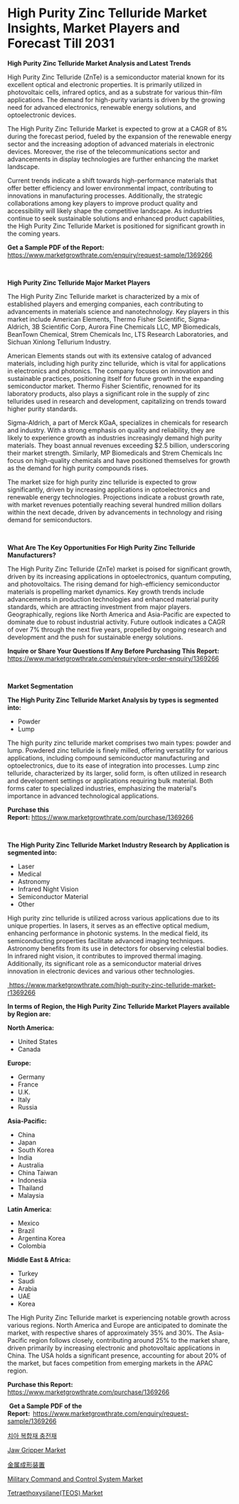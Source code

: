 <p><h1>High Purity Zinc Telluride Market Insights, Market Players and Forecast Till 2031</h1></p><p><strong>High Purity Zinc Telluride Market Analysis and Latest Trends</strong></p>
<p><p>High Purity Zinc Telluride (ZnTe) is a semiconductor material known for its excellent optical and electronic properties. It is primarily utilized in photovoltaic cells, infrared optics, and as a substrate for various thin-film applications. The demand for high-purity variants is driven by the growing need for advanced electronics, renewable energy solutions, and optoelectronic devices.</p><p>The High Purity Zinc Telluride Market is expected to grow at a CAGR of 8% during the forecast period, fueled by the expansion of the renewable energy sector and the increasing adoption of advanced materials in electronic devices. Moreover, the rise of the telecommunications sector and advancements in display technologies are further enhancing the market landscape. </p><p>Current trends indicate a shift towards high-performance materials that offer better efficiency and lower environmental impact, contributing to innovations in manufacturing processes. Additionally, the strategic collaborations among key players to improve product quality and accessibility will likely shape the competitive landscape. As industries continue to seek sustainable solutions and enhanced product capabilities, the High Purity Zinc Telluride Market is positioned for significant growth in the coming years.</p></p>
<p><strong>Get a Sample PDF of the Report:&nbsp;</strong> <a href="https://www.marketgrowthrate.com/enquiry/request-sample/1369266">https://www.marketgrowthrate.com/enquiry/request-sample/1369266</a></p>
<p>&nbsp;</p>
<p><strong>High Purity Zinc Telluride Major Market Players</strong></p>
<p><p>The High Purity Zinc Telluride market is characterized by a mix of established players and emerging companies, each contributing to advancements in materials science and nanotechnology. Key players in this market include American Elements, Thermo Fisher Scientific, Sigma-Aldrich, 3B Scientific Corp, Aurora Fine Chemicals LLC, MP Biomedicals, BeanTown Chemical, Strem Chemicals Inc, LTS Research Laboratories, and Sichuan Xinlong Tellurium Industry.</p><p>American Elements stands out with its extensive catalog of advanced materials, including high purity zinc telluride, which is vital for applications in electronics and photonics. The company focuses on innovation and sustainable practices, positioning itself for future growth in the expanding semiconductor market. Thermo Fisher Scientific, renowned for its laboratory products, also plays a significant role in the supply of zinc tellurides used in research and development, capitalizing on trends toward higher purity standards.</p><p>Sigma-Aldrich, a part of Merck KGaA, specializes in chemicals for research and industry. With a strong emphasis on quality and reliability, they are likely to experience growth as industries increasingly demand high purity materials. They boast annual revenues exceeding $2.5 billion, underscoring their market strength. Similarly, MP Biomedicals and Strem Chemicals Inc focus on high-quality chemicals and have positioned themselves for growth as the demand for high purity compounds rises.</p><p>The market size for high purity zinc telluride is expected to grow significantly, driven by increasing applications in optoelectronics and renewable energy technologies. Projections indicate a robust growth rate, with market revenues potentially reaching several hundred million dollars within the next decade, driven by advancements in technology and rising demand for semiconductors.</p></p>
<p>&nbsp;</p>
<p><strong>What Are The Key Opportunities For High Purity Zinc Telluride Manufacturers?</strong></p>
<p><p>The High Purity Zinc Telluride (ZnTe) market is poised for significant growth, driven by its increasing applications in optoelectronics, quantum computing, and photovoltaics. The rising demand for high-efficiency semiconductor materials is propelling market dynamics. Key growth trends include advancements in production technologies and enhanced material purity standards, which are attracting investment from major players. Geographically, regions like North America and Asia-Pacific are expected to dominate due to robust industrial activity. Future outlook indicates a CAGR of over 7% through the next five years, propelled by ongoing research and development and the push for sustainable energy solutions.</p></p>
<p><strong>Inquire or Share Your Questions If Any Before Purchasing This Report:</strong> <a href="https://www.marketgrowthrate.com/enquiry/pre-order-enquiry/1369266">https://www.marketgrowthrate.com/enquiry/pre-order-enquiry/1369266</a></p>
<p>&nbsp;</p>
<p><strong>Market Segmentation</strong></p>
<p><strong>The High Purity Zinc Telluride Market Analysis by types is segmented into:</strong></p>
<p><ul><li>Powder</li><li>Lump</li></ul></p>
<p><p>The high purity zinc telluride market comprises two main types: powder and lump. Powdered zinc telluride is finely milled, offering versatility for various applications, including compound semiconductor manufacturing and optoelectronics, due to its ease of integration into processes. Lump zinc telluride, characterized by its larger, solid form, is often utilized in research and development settings or applications requiring bulk material. Both forms cater to specialized industries, emphasizing the material's importance in advanced technological applications.</p></p>
<p><strong>Purchase this Report:&nbsp;</strong><a href="https://www.marketgrowthrate.com/purchase/1369266">https://www.marketgrowthrate.com/purchase/1369266</a></p>
<p>&nbsp;</p>
<p><strong>The High Purity Zinc Telluride Market Industry Research by Application is segmented into:</strong></p>
<p><ul><li>Laser</li><li>Medical</li><li>Astronomy</li><li>Infrared Night Vision</li><li>Semiconductor Material</li><li>Other</li></ul></p>
<p><p>High purity zinc telluride is utilized across various applications due to its unique properties. In lasers, it serves as an effective optical medium, enhancing performance in photonic systems. In the medical field, its semiconducting properties facilitate advanced imaging techniques. Astronomy benefits from its use in detectors for observing celestial bodies. In infrared night vision, it contributes to improved thermal imaging. Additionally, its significant role as a semiconductor material drives innovation in electronic devices and various other technologies.</p></p>
<p><a href="https://www.marketgrowthrate.com/high-purity-zinc-telluride-market-r1369266">&nbsp;https://www.marketgrowthrate.com/high-purity-zinc-telluride-market-r1369266</a></p>
<p><strong>In terms of Region, the High Purity Zinc Telluride Market Players available by Region are:</strong></p>
<p>
    <p> <strong> North America: </strong>
        <ul>
            <li>United States</li>
            <li>Canada</li>
        </ul>
        </p> 
    <p> <strong> Europe: </strong>
        <ul>
            <li>Germany</li>
            <li>France</li>
            <li>U.K.</li>
            <li>Italy</li>
            <li>Russia</li>
        </ul>
        </p> 
    <p> <strong> Asia-Pacific: </strong>
        <ul>
            <li>China</li>
            <li>Japan</li>
            <li>South Korea</li>
            <li>India</li>
            <li>Australia</li>
            <li>China Taiwan</li>
            <li>Indonesia</li>
            <li>Thailand</li>
            <li>Malaysia</li>
        </ul>
        </p> 
    <p> <strong> Latin America: </strong>
        <ul>
            <li>Mexico</li>
            <li>Brazil</li>
            <li>Argentina Korea</li>
            <li>Colombia</li>
        </ul>
        </p> 
    <p> <strong> Middle East & Africa: </strong>
        <ul>
            <li>Turkey</li>
            <li>Saudi</li>
            <li>Arabia</li>
            <li>UAE</li>
            <li>Korea</li>
        </ul>
    </p>
    </p>
<p><p>The High Purity Zinc Telluride market is experiencing notable growth across various regions. North America and Europe are anticipated to dominate the market, with respective shares of approximately 35% and 30%. The Asia-Pacific region follows closely, contributing around 25% to the market share, driven primarily by increasing electronic and photovoltaic applications in China. The USA holds a significant presence, accounting for about 20% of the market, but faces competition from emerging markets in the APAC region.</p></p>
<p><strong>Purchase this Report: </strong><a href="https://www.marketgrowthrate.com/purchase/1369266">https://www.marketgrowthrate.com/purchase/1369266</a></p>
<p>&nbsp;<strong>Get a Sample PDF of the Report:&nbsp;&nbsp;</strong><a href="https://www.marketgrowthrate.com/enquiry/request-sample/1369266">https://www.marketgrowthrate.com/enquiry/request-sample/1369266</a></p>
<p><strong></strong></p>
<p><p><a href="https://medium.com/@owenhamiytll568745/%EC%B9%98%EC%95%84-%EB%B3%B5%ED%95%A9-%EC%9E%AC%EB%A3%8C-%EC%B6%A9%EC%A0%84%EC%A0%9C-%EC%8B%9C%EC%9E%A5-%EC%8B%AC%EC%B8%B5-%EB%B6%84%EC%84%9D-%ED%8A%B8%EB%A0%8C%EB%93%9C-%EC%8B%9C%EC%9E%A5-%EC%84%B8%EB%B6%84%ED%99%94-%EB%B0%8F-%EA%B2%BD%EC%9F%81-%EB%B6%84%EC%84%9D-13967bb3136d?postPublishedType=repub">치아 복합재 충전재</a></p><p><a href="https://www.linkedin.com/pulse/what-innovations-market-trends-shaping-jaw-gripper-ek-phrasis-bjwzc?trackingId=7ebeqzjZRb%2BMimKKYzHYGw%3D%3D">Jaw Gripper Market</a></p><p><a href="https://medium.com/@qirvhhyf42/%E9%87%91%E5%B1%9E%E6%88%90%E5%BD%A2%E6%A9%9F%E5%99%A8%E5%B8%82%E5%A0%B4%E3%82%B7%E3%82%A7%E3%82%A2-%E3%82%B5%E3%82%A4%E3%82%BA-%E3%83%88%E3%83%AC%E3%83%B3%E3%83%89-%E6%A5%AD%E7%95%8C%E5%88%86%E6%9E%90%E3%83%AC%E3%83%9D%E3%83%BC%E3%83%88-%E3%82%BF%E3%82%A4%E3%83%97%E5%88%A5-%E6%9C%80%E7%B5%82%E7%94%A8%E9%80%94%E5%88%A5-%E5%95%86%E6%A5%AD-%E6%B6%88%E8%B2%BB%E8%80%85-%E7%94%A3%E6%A5%AD-%E3%81%9D%E3%81%AE%E4%BB%96-%E5%9C%B0%E5%9F%9F%E5%88%A5-%E3%82%BB%E3%82%B0%E3%83%A1%E3%83%B3%E3%83%88%E4%BA%88%E6%B8%AC-2024%E5%B9%B4-2031%E5%B9%B4-0b50bc7814af?postPublishedType=repub">金属成形装置</a></p><p><a href="https://www.linkedin.com/pulse/military-command-control-system-market-size-type-landnavalairothers-lsm3f?trackingId=Z6dZIpVlSZSdxPNo%2FzPRmQ%3D%3D">Military Command and Control System Market</a></p><p><a href="https://issuu.com/reportprime-2/docs/tetraethoxysilaneteos-market-size-2_ed08861a336808">Tetraethoxysilane(TEOS) Market</a></p></p>